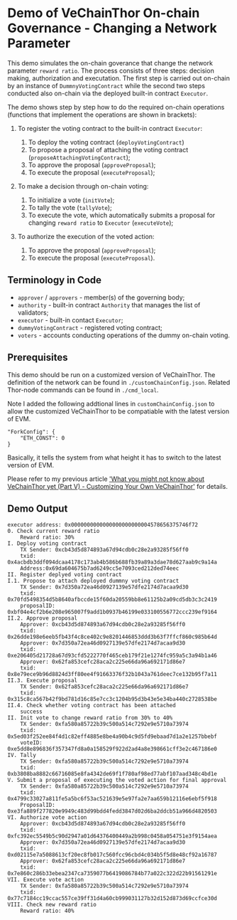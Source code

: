 # Demo of VeChainThor On-chain Governance - Changing a Network Parameter

This demo simulates the on-chain goverance that change the network parameter `reward ratio`. The process consists of three steps: decision making, authorization and executation. The first step is carried out on-chain by an instance of `DummnyVotingContract` while the second two steps conducted also on-chain via the deployed built-in contract `Executor`. 

The demo shows step by step how to do the required on-chain operations (functions that implement the operations are shown in brackets):
 
1. To register the voting contract to the built-in contract `Executor`:

    1. To deploy the voting contract (`deployVotingContract`)
    2. To propose a proposal of attaching the voting contract (`proposeAttachingVotingContract`);
    3. To approve the proposal (`approveProposal`);
    4. To execute the proposal (`executeProposal`);

2. To make a decision through on-chain voting:

    1. To initialize a vote (`initVote`);
    2. To tally the vote (`tallyVote`);
    3. To execute the vote, which automatically submits a proposal for changing `reward ratio` to `Executor` (`executeVote`);
    
3. To authorize the execution of the voted action:

    1. To approve the proposal (`approveProposal`);
    2. To execute the proposal (`executeProposal`).

## Terminology in Code

* `approver` / `approvers` - member(s) of the governing body;
* `authority` - built-in contract `Authority` that manages the list of validators;
* `executor` - built-in contact `Executor`;
* `dummyVotingContract` - registered voting contract;
* `voters` - accounts conducting operations of the dummy on-chain voting.

## Prerequisites

This demo should be run on a customized version of VeChainThor. The definition of the network can be found in `./customChainConfig.json`. Related Thor-node commands can be found in `./cmd_local`.

Note I added the following addtional lines in `customChainConfig.json` to allow the customized VeChainThor to be compatiable with the latest version of EVM.
```
"ForkConfig": {
    "ETH_CONST": 0
}
```
Basically, it tells the system from what height it has to switch to the latest version of EVM.

Please refer to my previous article ['What you might not know about VeChainThor yet (Part V) - Customizing Your Own VeChainThor'](https://medium.com/@ziheng.zhou/what-you-might-not-know-about-vechainthor-yet-part-v-customizing-your-own-vechainthor-dd40a7667452) for details. 

## Demo Output
```
executor address: 0x0000000000000000000000004578656375746f72
0. Check current reward ratio
    Reward ratio: 30%
I. Deploy voting contract
    TX Sender: 0xcb43d5d874893a67d94cdb0c28e2a93285f56ff0
	txid: 0x4acbdb3ddf094dcaa4178c173ab4b586b688fb39a89a3dae78d627aab9c9a14a
	Address:0x69da604675b7ad6249cc5e7093ced212ded74eec
II. Register deplyed voting contract
I.1. Propose to attach deployed dummny voting contract
    TX Sender: 0x7d350a72ea46d0927139e57dfe2174d7acaa9d30
	txid: 0x70fd5498354d5b8640afbccde15f60da20559bb8e61125b2a09cd5db3c3c2419
	proposalID: 0xbf04e4cf2b6e208e965007f9add1b0937b46199e033100556772ccc239ef9164
II.2. Approve proposal
    Approver: 0xcb43d5d874893a67d94cdb0c28e2a93285f56ff0
	txid: 0x26dde198e6eeb5fb43f4c8ce402c9e8201446853ddd3b63f7ffcf860c985b64d
	Approver: 0x7d350a72ea46d0927139e57dfe2174d7acaa9d30
	txid: 0xe206405d21728a67d93cfd5222770f465ceb179f21e1274fc959a5c3a94b1a46
	Approver: 0x62fa853cefc28aca2c225e66da96a692171d86e7
	txid: 0x8e79ece9b96d8824d3ff80ee4f91663376f32b1043a761deec7ce132b95f7a11
II.3. Execute proposal
    TX Sender: 0x62fa853cefc28aca2c225e66da96a692171d86e7
	txid: 0x315c8ca567b42f9bd781d16c85e7cc3c1204b95d3b43e5e34ba440c2728538be
II.4. Check whether voting contract has been attached
    success
II. Init vote to change reward ratio from 30% to 40%
    TX Sender: 0xfa580a85722b39c500a514c7292e9e5710a73974
	txid: 0x5ed03f252ee84f4d1c82eff4885e8be4a90b4c9d5fd9ebaad7d1a2e1257bbebf
	voteID: 0xe5dd8e896836f357347fd8a0a158529f922d2ad4a8e398661cff3e2c467186e0
IV. Tally
    TX Sender: 0xfa580a85722b39c500a514c7292e9e5710a73974
	txid: 0xb3808ba8882c66716085e8fa4342de69f1f780af98ed77abf107aad348c4bd1e
V. Submit a proposal of executing the voted action for final approval
    TX Sender: 0xfa580a85722b39c500a514c7292e9e5710a73974
	txid: 0x4799c33027a811fe5a5bc6f53ac521639e5e97fa2e7aa659b12116e6ebf5f918
	ProposalID: 0xe3fa889f277820e9949c483d99bdd4fedd3847d02d6ba2ddcb51a966d4820503
VI. Authorize vote action
    Approver: 0xcb43d5d874893a67d94cdb0c28e2a93285f56ff0
	txid: 0xfc392ec5549b5c90d2947a01d64376400449a2b998c0458a054751e3f9154aea
	Approver: 0x7d350a72ea46d0927139e57dfe2174d7acaa9d30
	txid: 0xd02115e7a5088613cf20ec8fb017c560fcc96cbd4c034b5f5d8e48cf92a16787
	Approver: 0x62fa853cefc28aca2c225e66da96a692171d86e7
	txid: 0x7e860c286b33ebea2347ca7359077b6419086784b77a022c322d22b91561291e
VII. Execute vote action
    TX Sender: 0xfa580a85722b39c500a514c7292e9e5710a73974
	txid: 0x77c7184cc19ccac557ce39ff31d4a60cb999031127b32d152d873d69ccfce30d
VIII. Check new reward ratio
    Reward ratio: 40%
```
